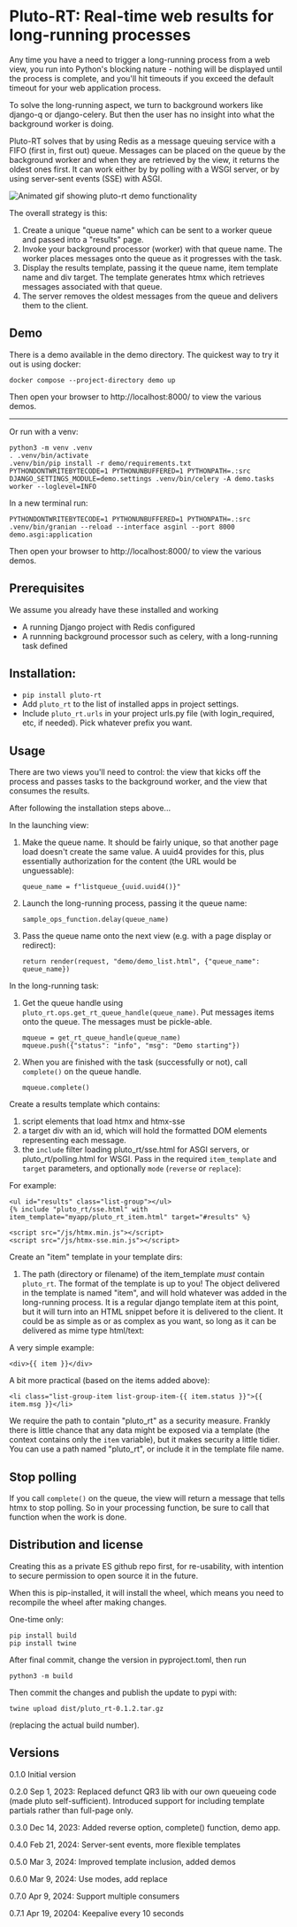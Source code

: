 # Pluto-RT: Real-time web results for long-running processes

Any time you have a need to trigger a long-running process from a web view, you run into Python's
blocking nature - nothing will be displayed until the process is complete, and you'll hit timeouts
if you exceed the default timeout for your web application process.

To solve the long-running aspect, we turn to background workers like django-q or django-celery. But
then the user has no insight into what the background worker is doing.

Pluto-RT solves that by using Redis as a message queuing service with a FIFO (first in, first out)
queue. Messages can be placed on the queue by the background worker and when they are retrieved by
the view, it returns the oldest ones first. It can work either by by polling with a WSGI server,
or by using server-sent events (SSE) with ASGI.

![Animated gif showing pluto-rt demo functionality](demo/pluto_rt_demo.gif)

The overall strategy is this:

1. Create a unique "queue name" which can be sent to a worker queue and passed into a "results" page.
1. Invoke your background processor (worker) with that queue name. The worker places messages onto the queue as it progresses with the task.
1. Display the results template, passing it the queue name, item template name and div target. The template generates htmx which retrieves messages associated with that queue.
1. The server removes the oldest messages from the queue and delivers them to the client.

## Demo

There is a demo available in the demo directory. The quickest way to try it out is using docker:

```
docker compose --project-directory demo up
```

Then open your browser to http://localhost:8000/ to view the various demos.

---

Or run with a venv:

```
python3 -m venv .venv
. .venv/bin/activate
.venv/bin/pip install -r demo/requirements.txt
PYTHONDONTWRITEBYTECODE=1 PYTHONUNBUFFERED=1 PYTHONPATH=.:src DJANGO_SETTINGS_MODULE=demo.settings .venv/bin/celery -A demo.tasks worker --loglevel=INFO
```

In a new terminal run:

```
PYTHONDONTWRITEBYTECODE=1 PYTHONUNBUFFERED=1 PYTHONPATH=.:src .venv/bin/granian --reload --interface asginl --port 8000 demo.asgi:application
```

Then open your browser to http://localhost:8000/ to view the various demos.

## Prerequisites

We assume you already have these installed and working

- A running Django project with Redis configured
- A runnning background processor such as celery, with a long-running task defined

## Installation:

- `pip install pluto-rt`
- Add `pluto_rt` to the list of installed apps in project settings.
- Include `pluto_rt.urls` in your project urls.py file (with login_required, etc, if needed). Pick whatever prefix you want.

## Usage

There are two views you'll need to control: the view that kicks off the process
and passes tasks to the background worker, and the view that consumes the results.

After following the installation steps above...

In the launching view:

1. Make the queue name. It should be fairly unique, so that another page load doesn't create the same value. A uuid4 provides for this, plus essentially authorization for the content (the URL would be unguessable):
   ```
   queue_name = f"listqueue_{uuid.uuid4()}"
   ```
1. Launch the long-running process, passing it the queue name:
   ```
   sample_ops_function.delay(queue_name)
   ```
1. Pass the queue name onto the next view (e.g. with a page display or redirect):
   ```
   return render(request, "demo/demo_list.html", {"queue_name": queue_name})
   ```

In the long-running task:

1. Get the queue handle using `pluto_rt.ops.get_rt_queue_handle(queue_name)`. Put messages items onto the queue. The messages must be pickle-able.
   ```
   mqueue = get_rt_queue_handle(queue_name)
   mqueue.push({"status": "info", "msg": "Demo starting"})
   ```
2. When you are finished with the task (successfully or not), call `complete()` on the queue handle.
   ```
   mqueue.complete()
   ```

Create a results template which contains:

1. script elements that load htmx and htmx-sse
1. a target div with an id, which will hold the formatted DOM elements representing each message.
1. the `include` filter loading pluto_rt/sse.html for ASGI servers, or pluto_rt/polling.html for WSGI. Pass in the required `item_template` and `target` parameters, and optionally `mode` (`reverse` or `replace`):

For example:

```
<ul id="results" class="list-group"></ul>
{% include "pluto_rt/sse.html" with item_template="myapp/pluto_rt_item.html" target="#results" %}

<script src="/js/htmx.min.js"></script>
<script src="/js/htmx-sse.min.js"></script>
```

Create an "item" template in your template dirs:

1. The path (directory or filename) of the item_template _must_ contain `pluto_rt`. The format of the template is up to you! The object delivered in the template is named "item", and will hold whatever was added in the long-running process. It is a regular django template item at this point, but it will turn into an HTML snippet before it is delivered to the client. It could be as simple as or as complex as you want, so long as it can be delivered as mime type html/text:

A very simple example:

```
<div>{{ item }}</div>
```

A bit more practical (based on the items added above):

```
<li class="list-group-item list-group-item-{{ item.status }}">{{ item.msg }}</li>
```

We require the path to contain "pluto_rt" as a security measure. Frankly there is little chance that any data might be exposed via a template (the context contains only the `item` variable), but it makes security a little tidier. You can use a path named "pluto_rt", or include it in the template file name.

## Stop polling

If you call `complete()` on the queue, the view will return a message that tells htmx to stop polling. So in your processing function, be sure
to call that function when the work is done.

## Distribution and license

Creating this as a private ES github repo first, for re-usability,
with intention to secure permission to open source it in the future.

When this is pip-installed, it will install the wheel, which means you need to recompile the wheel after making changes.

One-time only:

```
pip install build
pip install twine
```

After final commit, change the version in pyproject.toml, then run

`python3 -m build`

Then commit the changes and publish the update to pypi with:

`twine upload dist/pluto_rt-0.1.2.tar.gz`

(replacing the actual build number).

## Versions

0.1.0 Initial version

0.2.0 Sep 1, 2023: Replaced defunct QR3 lib with our own queueing code (made pluto self-sufficient).
    Introduced support for including template partials rather than full-page only.

0.3.0 Dec 14, 2023: Added reverse option, complete() function, demo app.

0.4.0 Feb 21, 2024: Server-sent events, more flexible templates

0.5.0 Mar 3, 2024: Improved template inclusion, added demos

0.6.0 Mar 9, 2024: Use modes, add replace

0.7.0 Apr 9, 2024: Support multiple consumers

0.7.1 Apr 19, 20204: Keepalive every 10 seconds
